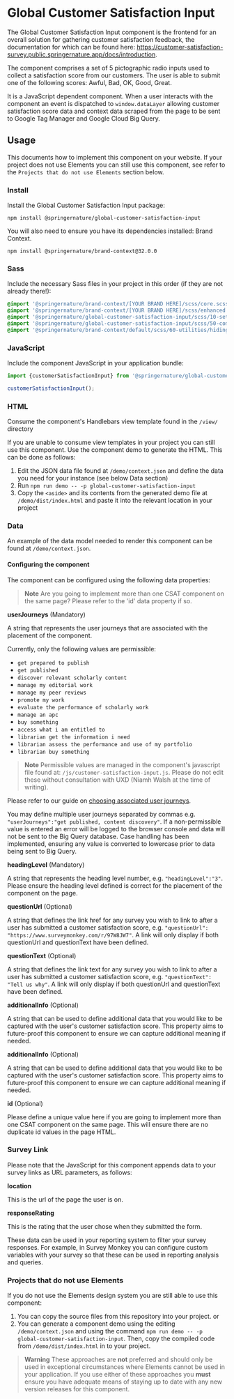 # Global Customer Satisfaction Input

The Global Customer Satisfaction Input component is the frontend for an overall solution for gathering customer satisfaction feedback, the documentation for which can be found here: https://customer-satisfaction-survey.public.springernature.app/docs/introduction.

The component comprises a set of 5 pictographic radio inputs used to collect a satisfaction score from our customers. The user is able to submit one of the following scores: Awful, Bad, OK, Good, Great.

It is a JavaScript dependent component. When a user interacts with the component an event is dispatched to `window.dataLayer` allowing customer satisfaction score data and context data scraped from the page to be sent to Google Tag Manager and Google Cloud Big Query. 

## Usage
This documents how to implement this component on your website. If your project does not use Elements you can still use this component, see refer to the `Projects that do not use Elements` section below.
### Install
Install the Global Customer Satisfaction Input package:
```shell
npm install @springernature/global-customer-satisfaction-input
```
You will also need to ensure you have its dependencies installed: Brand Context.

```shell
npm install @springernature/brand-context@32.0.0
```

### Sass
Include the necessary Sass files in your project in this order (if they are not already there!):
```sass
@import '@springernature/brand-context/[YOUR BRAND HERE]/scss/core.scss';
@import '@springernature/brand-context/[YOUR BRAND HERE]/scss/enhanced.scss';
@import '@springernature/global-customer-satisfaction-input/scss/10-settings/default.scss';
@import '@springernature/global-customer-satisfaction-input/scss/50-components/customer-satisfaction-input';
@import '@springernature/brand-context/default/scss/60-utilities/hiding.scss';
```

### JavaScript
Include the component JavaScript in your application bundle:
```js
import {customerSatisfactionInput} from '@springernature/global-customer-satisfaction-input';

customerSatisfactionInput();
```

### HTML
Consume the component's Handlebars view template found in the `/view/` directory

If you are unable to consume view templates in your project you can still use this component. Use the component demo to generate the HTML. This can be done as follows:

1. Edit the JSON data file found at `/demo/context.json` and define the data you need for your instance (see below Data section) 
2. Run `npm run demo -- -p global-customer-satisfaction-input`
3. Copy the `<aside>` and its contents from the generated demo file at `/demo/dist/index.html` and paste it into the relevant location in your project

### Data
An example of the data model needed to render this component can be found at `/demo/context.json`.

#### Configuring the component
The component can be configured using the following data properties:

> **Note**
> Are you going to implement more than one CSAT component on the same page? Please refer to the 'id' data property if so.

**userJourneys** (Mandatory)

A string that represents the user journeys that are associated with the placement of the component.

Currently, only the following values are permissible:
* `get prepared to publish`
* `get published`
* `discover relevant scholarly content`
* `manage my editorial work`
* `manage my peer reviews`
* `promote my work`
* `evaluate the performance of scholarly work`
* `manage an apc`
* `buy something`
* `access what i am entitled to`
* `librarian get the information i need`
* `librarian assess the performance and use of my portfolio`
* `librarian buy something`

> **Note**
> Permissible values are managed in the component's javascript file found at: `/js/customer-satisfaction-input.js`. Please do not edit these without consultation with UXD (Niamh Walsh at the time of writing).

Please refer to our guide on [choosing associated user journeys](https://customer-satisfaction-survey.public.springernature.app/docs/getting-started/choosing-associated-user-journeys).

You may define multiple user journeys separated by commas e.g. `"userJourneys":"get published, content discovery"`. If a non-permissible value is entered an error will be logged to the browser console and data will not be sent to the Big Query database. Case handling has been implemented, ensuring any value is converted to lowercase prior to data being sent to Big Query.

**headingLevel** (Mandatory)

A string that represents the heading level number, e.g. `"headingLevel":"3"`. Please ensure the heading level defined is correct for the placement of the component on the page.

**questionUrl** (Optional)

A string that defines the link href for any survey you wish to link to after a user has submitted a customer satisfaction score, e.g. `"questionUrl": "https://www.surveymonkey.com/r/97W8JW7"`. A link will only display if both questionUrl and questionText have been defined.

**questionText** (Optional)

A string that defines the link text for any survey you wish to link to after a user has submitted a customer satisfaction score, e.g. `"questionText": "Tell us why"`. A link will only display if both questionUrl and questionText have been defined.

**additionalInfo** (Optional)

A string that can be used to define additional data that you would like to be captured with the user's customer satisfaction score. This property aims to future-proof this component to ensure we can capture additional meaning if needed.

**additionalInfo** (Optional)

A string that can be used to define additional data that you would like to be captured with the user's customer satisfaction score. This property aims to future-proof this component to ensure we can capture additional meaning if needed.

**id** (Optional)

Please define a unique value here if you are going to implement more than one CSAT component on the same page. This will ensure there are no duplicate id values in the page HTML.

### Survey Link

Please note that the JavaScript for this component appends data to your survey links as URL parameters, as follows:

**location**

This is the url of the page the user is on.

**responseRating**

This is the rating that the user chose when they submitted the form.

These data can be used in your reporting system to filter your survey responses. For example, in Survey Monkey you can configure custom variables with your survey so that these can be used in reporting analysis and queries.

### Projects that do not use Elements

If you do not use the Elements design system you are still able to use this component:

1. You can copy the source files from this repository into your project.
or
2. You can generate a component demo using the editing `/demo/context.json` and using the command `npm run demo -- -p global-customer-satisfaction-input`. Then, copy the compiled code from `/demo/dist/index.html` in to your project.

> **Warning**
> These approaches are **not** preferred and should only be used in exceptional circumstances where Elements cannot be used in your application. If you use either of these approaches you **must** ensure you have adequate means of staying up to date with any new version releases for this component. 

